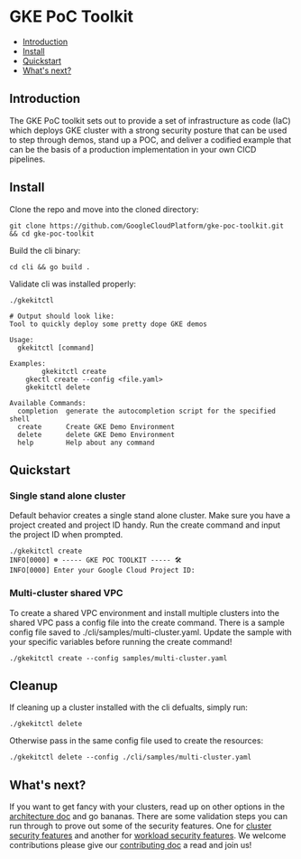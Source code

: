 # GKE PoC Toolkit

* [Introduction](#introduction)
* [Install](#install)
* [Quickstart](#quickstart)
* [What's next?](#what's-next)

## Introduction

The GKE PoC toolkit sets out to provide a set of infrastructure as code (IaC) which deploys GKE cluster with a strong security posture that can be used to step through demos, stand up a POC, and deliver a codified example that can be the basis of a production implementation in your own CICD pipelines.

## Install

Clone the repo and move into the cloned directory:

```shell
git clone https://github.com/GoogleCloudPlatform/gke-poc-toolkit.git && cd gke-poc-toolkit
```

Build the cli binary:
```shell
cd cli && go build .
```

Validate cli was installed properly:
```shell
./gkekitctl

# Output should look like:
Tool to quickly deploy some pretty dope GKE demos

Usage:
  gkekitctl [command]

Examples:
        gkekitctl create
	gkectl create --config <file.yaml>
	gkekitctl delete

Available Commands:
  completion  generate the autocompletion script for the specified shell
  create      Create GKE Demo Environment
  delete      delete GKE Demo Environment
  help        Help about any command
```


## Quickstart

### Single stand alone cluster

Default behavior creates a single stand alone cluster. Make sure you have a project created and project ID handy. Run the create command and input the project ID when prompted.

```shell
./gkekitctl create
INFO[0000] ☸️ ----- GKE POC TOOLKIT ----- 🛠
INFO[0000] Enter your Google Cloud Project ID:
```

### Multi-cluster shared VPC

To create a shared VPC environment and install multiple clusters into the shared VPC pass a config file into the create command. 
There is a sample config file saved to ./cli/samples/multi-cluster.yaml. Update the sample with your specific variables before running the create command!

```
./gkekitctl create --config samples/multi-cluster.yaml
```

## Cleanup

If cleaning up a cluster installed with the cli defualts, simply run:

```shell
./gkekitctl delete
```

Otherwise pass in the same config file used to create the resources:

```shell
./gkekitctl delete --config ./cli/samples/multi-cluster.yaml
```

## What's next?
If you want to get fancy with your clusters, read up on other options in the [architecture doc](docs/architecture.md) and go bananas. There are some validation steps you can run through to prove out some of the security features. One for [cluster security features](docs/cluster-security-validation.md) and another for [workload security features](docs/workload-security-validation.md). We welcome contributions please give our [contributing doc](CONTRIBUTING.md) a read and join us!
